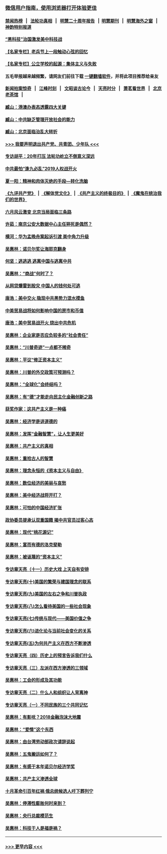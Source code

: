 ### [微信用户指南，使用浏览器打开体验更佳](https://github.com/gfw-breaker/banned-news1/blob/master/indexes/wechat-guide.md?t=0)
#### [禁闻热榜](热点新闻.md?t=0)  &nbsp;&nbsp;|&nbsp;&nbsp; [法轮功真相](https://github.com/gfw-breaker/truth/blob/master/README.md?t=0) &nbsp;&nbsp;|&nbsp;&nbsp; [明慧二十周年报告](https://github.com/gfw-breaker/mh-reports/blob/master/README.md?t=0) &nbsp;&nbsp;|&nbsp;&nbsp;[明慧期刊](https://github.com/gfw-breaker/mh-qikan) &nbsp;&nbsp;|&nbsp;&nbsp; [明慧海外之窗](https://github.com/gfw-breaker/mh-news/blob/master/README.md?t=0) &nbsp;&nbsp;|&nbsp;&nbsp; [神韵特别报道](https://github.com/gfw-breaker/mh-news/blob/master/shenyun.md?t=0)
#### [“黑科技”治国激发美中科技战](../pages/nsc423/n11638056.md?t=02050633) 
#### [【名家专栏】老兵节上一段触动心弦的回忆](../pages/nsc423/n11646016.md?t=02050633) 
#### [【名家专栏】公立学校的起源：集体主义与失败](../pages/nsc423/n11601833.md?t=02050633) 
#### 五毛举报越来越频繁，请网友们前往下载 [一键翻墙软件](https://github.com/gfw-breaker/ssr-accounts)，并将此项目推荐给亲友
#### [新闻拍案惊奇](https://github.com/gfw-breaker/banned-news1/blob/master/pages/link4.md) &nbsp;&nbsp;|&nbsp;&nbsp; [江峰时刻](https://github.com/gfw-breaker/banned-news1/blob/master/pages/link4.md) &nbsp;&nbsp;|&nbsp;&nbsp; [文昭谈古论今](https://github.com/gfw-breaker/banned-news1/blob/master/pages/link4.md) &nbsp;&nbsp;|&nbsp;&nbsp; [天亮时分](https://github.com/gfw-breaker/banned-news1/blob/master/pages/link4.md) &nbsp;&nbsp;|&nbsp;&nbsp; [萧茗看世界](https://github.com/gfw-breaker/banned-news1/blob/master/pages/link4.md) &nbsp;&nbsp;|&nbsp;&nbsp; [北京老茶馆](https://github.com/gfw-breaker/banned-news1/blob/master/pages/link4.md) &nbsp;&nbsp;|&nbsp;&nbsp; 
#### [臧山：港澳办表态透露四大关键](../pages/nsc423/n11421628.md?t=02050633) 
#### [臧山：中共缺乏管理开放社会的能力](../pages/nsc423/n11407457.md?t=02050633) 
#### [臧山：北京面临治乱大转折](../pages/nsc423/n11406895.md?t=02050633) 
#### [>>> 我要声明退出共产党、共青团、少年队 <<<](https://github.com/begood0513/goodnews/blob/master/quit/letter.md) 
#### [专访胡平：20年打压 法轮功屹立不倒意义深远](../pages/nsc423/n11398800.md?t=02050633) 
#### [中共最怕“逢九必乱”2019人权战开火](../pages/nsc423/n11385248.md?t=02050633) 
#### [夏一阳：精神和肉体灭绝的手段—转化洗脑](../pages/nsc423/n11368250.md?t=02050633) 
#### [《九评共产党》](https://github.com/begood0513/9ping.md/blob/master/README.md) &nbsp;|&nbsp; [《解体党文化》](../../../../jtdwh.md/blob/master/README.md)  &nbsp;|&nbsp; [《共产主义的终极目的》](../../../../gczydzjmd.md/blob/master/README.md) &nbsp;|&nbsp; [《魔鬼在统治我们的世界》](../../../../mgztzwmdsj.md/blob/master/README.md) 
#### [六月风云激变 北京当局面临三条路](../pages/nsc423/n11313668.md?t=02050633) 
#### [许茹：南京公安大数据中心主任猝死是偶然？](../pages/nsc423/n11064744.md?t=02050633) 
#### [横河：华为孟晚舟案起诉引渡 美中角力升级](../pages/nsc423/n11027230.md?t=02050633) 
#### [吴惠林：诺贝尔奖让海耶克翻身](../pages/nsc423/n10890049.md?t=02050633) 
#### [何坚：逃逃逃 逃离中国与逃离中共](../pages/nsc423/n10592891.md?t=02050633) 
#### [吴惠林：“商战”何时了？](../pages/nsc423/n10573558.md?t=02050633) 
#### [从网贷爆雷到股灾 中国人的钱何处可逃](../pages/nsc423/n10572800.md?t=02050633) 
#### [唐浩：美中交火 隐现中共黑势力混水摸鱼](../pages/nsc423/n10544040.md?t=02050633) 
#### [中美贸易战将如何影响中国的房市和币值](../pages/nsc423/n10543697.md?t=02050633) 
#### [唐浩：美中贸易战开火 烧出中共危机](../pages/nsc423/n10540126.md?t=02050633) 
#### [吴惠林：企业家是否应负较多的“社会责任”](../pages/nsc423/n10535022.md?t=02050633) 
#### [吴惠林：“川普奇迹”一点都不稀奇](../pages/nsc423/n10512808.md?t=02050633) 
#### [吴惠林：平议“修正资本主义”](../pages/nsc423/n10495724.md?t=02050633) 
#### [吴惠林：川普的外交政策可预测吗？](../pages/nsc423/n10462387.md?t=02050633) 
#### [吴惠林：“全球化”会终结吗？](../pages/nsc423/n10452838.md?t=02050633) 
#### [吴惠林：有“德”才能走向民主化金融创新之路](../pages/nsc423/n10432292.md?t=02050633) 
#### [获奖作家：这共产主义是一种癌](../pages/nsc423/n10431541.md?t=02050633) 
#### [吴惠林：经济学是讲道德的](../pages/nsc423/n10398014.md?t=02050633) 
#### [吴惠林：发挥“金融智慧”，让人生更美好](../pages/nsc423/n10375019.md?t=02050633) 
#### [吴惠林：共产主义的真相](../pages/nsc423/n10351394.md?t=02050633) 
#### [吴惠林：重拾古人的智慧](../pages/nsc423/n10337691.md?t=02050633) 
#### [吴惠林：理念永恒的《资本主义与自由》](../pages/nsc423/n10316274.md?t=02050633) 
#### [吴惠林：数位经济的美丽与哀愁](../pages/nsc423/n10292946.md?t=02050633) 
#### [吴惠林：美中经济战将开打？](../pages/nsc423/n10258825.md?t=02050633) 
#### [吴惠林：可怕的中国经济扩张](../pages/nsc423/n10219147.md?t=02050633) 
#### [政协委员提承认双重国籍 揭中共官员过客心态](../pages/nsc423/n10208809.md?t=02050633) 
#### [吴惠林：现代“桃花源记”](../pages/nsc423/n10185234.md?t=02050633) 
#### [吴惠林：富而有德的洛克斐勒](../pages/nsc423/n10142264.md?t=02050633) 
#### [吴惠林：被诬蔑的“资本主义”](../pages/nsc423/n10124816.md?t=02050633) 
#### [专访章天亮（十一）历史大戏 上天自有安排](../pages/nsc423/n10094905.md?t=02050633) 
#### [专访章天亮(十)美国的繁荣与建国理念的联系](../pages/nsc423/n10094899.md?t=02050633) 
#### [专访章天亮(九)美国的左右之争和川普执政](../pages/nsc423/n10094889.md?t=02050633) 
#### [专访章天亮(八)怎么看待美国的一些社会现象](../pages/nsc423/n10094857.md?t=02050633) 
#### [专访章天亮(七)传统与现代——美国价值之争](../pages/nsc423/n10093140.md?t=02050633) 
#### [专访章天亮(六)进化论与当前社会变化的关系](../pages/nsc423/n10092036.md?t=02050633) 
#### [专访章天亮(五)为何共产主义在西方不断渗透](../pages/nsc423/n10083620.md?t=02050633) 
#### [专访章天亮（四）历史上的预言告诉我们什么](../pages/nsc423/n10083606.md?t=02050633) 
#### [专访章天亮（三）左派在西方渗透的三领域](../pages/nsc423/n10081115.md?t=02050633) 
#### [吴惠林：工会的形成及其功能](../pages/nsc423/n10080633.md?t=02050633) 
#### [专访章天亮（二）什么人和组织让人背离神](../pages/nsc423/n10076637.md?t=02050633) 
#### [专访章天亮（一）不同民族的三个共同记忆](../pages/nsc423/n10074188.md?t=02050633) 
#### [吴惠林：有影呒？2018金融泡沫大地震](../pages/nsc423/n10040534.md?t=02050633) 
#### [吴惠林：“爱情”这个东西](../pages/nsc423/n10019423.md?t=02050633) 
#### [吴惠林：由台湾劳动部政次请辞说起](../pages/nsc423/n9979679.md?t=02050633) 
#### [吴惠林：五鬼搬运如何了？](../pages/nsc423/n9925338.md?t=02050633) 
#### [吴惠林：有感于本年诺贝尔经济学奖](../pages/nsc423/n9871883.md?t=02050633) 
#### [吴惠林：共产主义渗透全球](../pages/nsc423/n9812748.md?t=02050633) 
#### [十月革命引百年红祸 俄总统候选人吁下葬列宁](../pages/nsc423/n9810182.md?t=02050633) 
#### [吴惠林：停滞性膨胀何时来到？](../pages/nsc423/n9764136.md?t=02050633) 
#### [吴惠林：央行总裁模范生](../pages/nsc423/n9728134.md?t=02050633) 
#### [吴惠林：科技于人是福是祸？](../pages/nsc423/n9672982.md?t=02050633) 

----
#### [ >>> 更早内容 <<< ](../indexes/nsc423-earlier.md)
